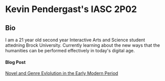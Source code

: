  # Kevin Pendergast's IASC 2P02 
  ## Bio
  

  I am a 21 year old second year Interactive Arts and Science student attedning Brock University. Currently learning about the new ways that the humanities can be performed effectively in today's digital age.
  
  #### Blog Post
 [Novel and Genre Evlolution in the Early Modern Period](Blog.md)

  
  
 
